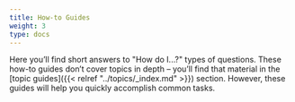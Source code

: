 ```yaml
---
title: How-to Guides
weight: 3
type: docs
---
```


Here you’ll find short answers to "How do I...?" types of questions. These how-to guides don’t cover topics in depth – you’ll find that material in the [topic guides]({{< relref "../topics/_index.md" >}}) section. However, these guides will help you quickly accomplish common tasks.

